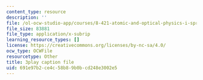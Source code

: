 ```yaml
---
content_type: resource
description: ''
file: /ol-ocw-studio-app/courses/8-421-atomic-and-optical-physics-i-spring-2014/691e97b2ce4c58b89b0bcd248e3002e5_gA1ZO0xBiYg.vtt
file_size: 83881
file_type: application/x-subrip
learning_resource_types: []
license: https://creativecommons.org/licenses/by-nc-sa/4.0/
ocw_type: OCWFile
resourcetype: Other
title: 3play caption file
uid: 691e97b2-ce4c-58b8-9b0b-cd248e3002e5
---
```


